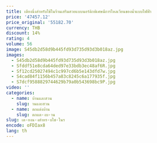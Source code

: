 ```yaml
---
title: เตียงนึ่งสำหรับใช้ในร้านเสริมสวยแบบนอร์ดิกพิเศษมีการไหลเวียนของน้ำแบบไฟฟ้า
price: '47457.12'
price_original: '55182.70'
currency: THB
discount: 14%
rating: 4
volume: 56
image: S45db2d58d9b445fd93d735d93d3b018az.jpg
images:
  - S45db2d58d9b445fd93d735d93d3b018az.jpg
  - Sfddf51e8cda64ded97e33bdb3ec48af6R.jpg
  - Sf12cd25027494c1c997cd6b5e143dfd7w.jpg
  - S4cad84f1156b457a83c8245c6a177935f.jpg
  - S7dcf9588829744629b79a0b543698bc9P.jpg
video: ''
categories:
  - name: บ้านและสวน
    slug: านและสวน
  - name: ตกแต่งบ้าน
    slug: ตกแต-งบ-าน
slug: เต-ยงน-งสำหร-บใช-ในร
encode: oFDIax8
lang: th
---
```

  